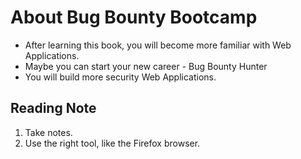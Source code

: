 # About Bug Bounty Bootcamp
- After learning this book, you will become more familiar with Web Applications.
- Maybe you can start your new career - Bug Bounty Hunter
- You will build more security Web Applications.
## Reading Note
1. Take notes.
2. Use the right tool, like the Firefox browser.
